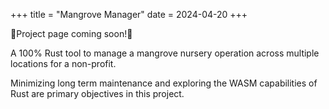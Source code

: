 +++
title = "Mangrove Manager"
date = 2024-04-20
+++

🚧Project page coming soon!🚧

A 100% Rust tool to manage a mangrove nursery operation across multiple locations for a non-profit. 

Minimizing long term maintenance and exploring the WASM capabilities of Rust are primary objectives in this project.
